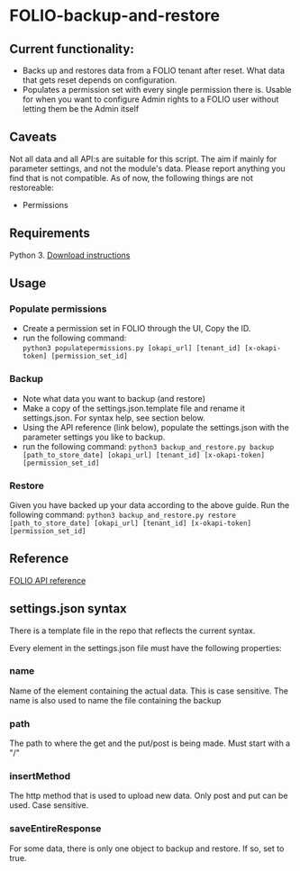 # FOLIO-backup-and-restore
## Current functionality:
* Backs up and restores data from a FOLIO tenant after reset. What data that gets reset depends on configuration.
* Populates a permission set with every single permission there is. Usable for when you want to configure Admin rights to a FOLIO user without letting them be the Admin itself

## Caveats 
Not all data and all API:s are suitable for this script. The aim if mainly for parameter settings, and not the module's data. Please report anything you find that is not compatible. 
As of now, the following things are not restoreable:
* Permissions

## Requirements
Python 3. 
[Download instructions](https://www.python.org/downloads/)

## Usage
### Populate permissions
* Create a permission set in FOLIO through the UI, Copy the ID.
* run the following command:    
`python3 populatepermissions.py [okapi_url] [tenant_id] [x-okapi-token] [permission_set_id]`

### Backup
* Note what data you want to backup (and restore)
* Make a copy of the settings.json.template file and rename it settings.json. For syntax help, see section below.
* Using the API reference (link below), populate the settings.json with the parameter settings you like to backup. 
* run the following command:
`python3 backup_and_restore.py backup [path_to_store_date] [okapi_url] [tenant_id] [x-okapi-token] [permission_set_id]`

### Restore
Given you have backed up your data according to the above guide. Run the following command:
`python3 backup_and_restore.py restore [path_to_store_date] [okapi_url] [tenant_id] [x-okapi-token] [permission_set_id]`

## Reference
[FOLIO API reference](https://dev.folio.org/reference/api/)
## settings.json syntax
There is a template file in the repo that reflects the current syntax.

Every element in the settings.json file must have the following properties:
### name
Name of the element containing the actual data. This is case sensitive. 
The name is also used to name the file containing the backup

### path
The path to where the get and the put/post is being made. Must start with a "/"

### insertMethod
The http method that is used to upload new data. Only post and put can be used. Case sensitive.

### saveEntireResponse
For some data, there is only one object to backup and restore. If so, set to true.

